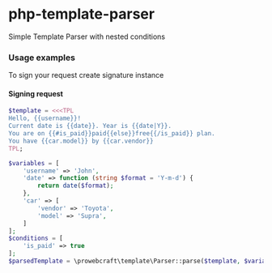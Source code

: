 # php-template-parser
Simple Template Parser with nested conditions

### Usage examples

To sign your request create signature instance

#### Signing request

```php
$template = <<<TPL
Hello, {{username}}!
Current date is {{date}}. Year is {{date|Y}}. 
You are on {{#is_paid}}paid{{else}}free{{/is_paid}} plan.
You have {{car.model}} by {{car.vendor}}
TPL;

$variables = [
    'username' => 'John',
    'date' => function (string $format = 'Y-m-d') {
        return date($format);
    },
    'car' => [
        'vendor' => 'Toyota',
        'model' => 'Supra',
    ]
];
$conditions = [
    'is_paid' => true
];
$parsedTemplate = \prowebcraft\template\Parser::parse($template, $variables, $conditions);
```